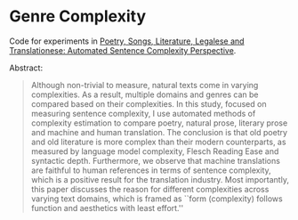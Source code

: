 # Genre Complexity

Code for experiments in [Poetry, Songs, Literature, Legalese and Translationese: Automated Sentence Complexity Perspective](https://github.com/zouharvi/genre-complexity/raw/main/meta/automated_sentence_complexity_perspective.pdf).

Abstract:

> Although non-trivial to measure, natural texts come in varying complexities.
> As a result, multiple domains and genres can be compared based on their complexities.
> In this study, focused on measuring sentence complexity, I use automated methods of complexity estimation to compare poetry, natural prose, literary prose and machine and human translation.
> The conclusion is that old poetry and old literature is more complex than their modern counterparts, as measured by language model complexity, Flesch Reading Ease and syntactic depth.
> Furthermore, we observe that machine translations are faithful to human references in terms of sentence complexity, which is a positive result for the translation industry.
> Most importantly, this paper discusses the reason for different complexities across varying text domains, which is framed as ``form (complexity) follows function and aesthetics with least effort.''
